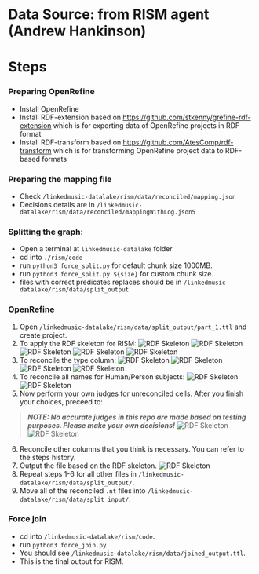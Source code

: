 # Data Source: from RISM agent (Andrew Hankinson)

# Steps

### Preparing OpenRefine
- Install OpenRefine
- Install RDF-extension based on <https://github.com/stkenny/grefine-rdf-extension> which is for exporting data of OpenRefine projects in RDF format
- Install RDF-transform based on <https://github.com/AtesComp/rdf-transform> which is for transforming OpenRefine project data to RDF-based formats

### Preparing the mapping file
- Check `/linkedmusic-datalake/rism/data/reconciled/mapping.json`
- Decisions details are in `/linkedmusic-datalake/rism/data/reconciled/mappingWithLog.json5`

### Splitting the graph:
- Open a terminal at `linkedmusic-datalake` folder
- cd into `./rism/code`
- run `python3 force_split.py` for default chunk size 1000MB.
- run `python3 force_split.py ${size}` for custom chunk size.
- files with correct predicates replaces should be in `/linkedmusic-datalake/rism/data/split_output`

### OpenRefine
1. Open `/linkedmusic-datalake/rism/data/split_output/part_1.ttl` and create project.
2. To apply the RDF skeleton for RISM:
![RDF Skeleton](./assets/01.jpg)
![RDF Skeleton](./assets/02.jpg)
![RDF Skeleton](./assets/03.jpg)
![RDF Skeleton](./assets/04.jpg)
![RDF Skeleton](./assets/14.jpg)
3. To reconcile the type column:
![RDF Skeleton](./assets/05.jpg)
![RDF Skeleton](./assets/06.jpg)
![RDF Skeleton](./assets/07.jpg)
![RDF Skeleton](./assets/08.jpg)
4. To reconcile all names for Human/Person subjects:
![RDF Skeleton](./assets/09.jpg)
![RDF Skeleton](./assets/10.jpg)
5. Now perform your own judges for unreconciled cells. After you finish your choices, preceed to:
> ***NOTE: No accurate judges in this repo are made based on testing purposes. Please make your own decisions!***
![RDF Skeleton](./assets/11.jpg)
![RDF Skeleton](./assets/12.jpg)
6. Reconcile other columns that you think is necessary. You can refer to the steps history.
7. Output the file based on the RDF skeleton.
![RDF Skeleton](./assets/13.jpg)
8. Repeat steps 1-6 for all other files in `/linkedmusic-datalake/rism/data/split_output/`.
9. Move all of the reconciled `.nt` files into `/linkedmusic-datalake/rism/data/split_input/`.

### Force join
- cd into `/linkedmusic-datalake/rism/code`.
- run `python3 force_join.py`
- You should see `/linkedmusic-datalake/rism/data/joined_output.ttl`.
- This is the final output for RISM.
